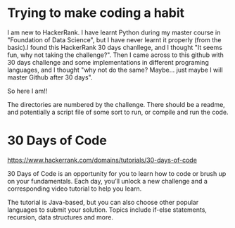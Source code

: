 # Trying to make coding a habit

I am new to HackerRank. I have learnt Python during my master course in "Foundation of Data Science", but I have never learnt it properly (from the basic).I found this HackerRank 30 days chanllege, and I thought "It seems fun, why not taking the challenge?". Then I came across to this github with 30 days challenge and some implementations in different programing languages, and I thought "why not do the same? Maybe... just maybe I will master Github after 30 days".   

So here I am!! 

The directories are numbered by the challenge. There should be a
readme, and potentially a script file of some sort to run, or compile
and run the code.

# 30 Days of Code

https://www.hackerrank.com/domains/tutorials/30-days-of-code

30 Days of Code is an opportunity for you to learn how to code or
brush up on your fundamentals. Each day, you’ll unlock a new challenge
and a corresponding video tutorial to help you learn.

The tutorial is Java-based, but you can also choose other popular
languages to submit your solution. Topics include if-else statements,
recursion, data structures and more.

